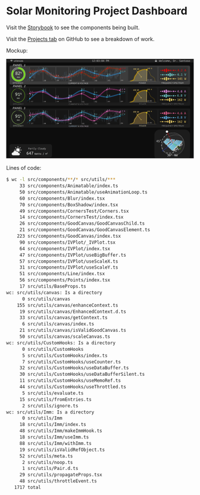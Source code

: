 # Solar Monitoring Project Dashboard

Visit the [Storybook](https://santoso-solar-monitoring-project.github.io/main-page/) to see the components being built.

Visit the [Projects tab](https://github.com/santoso-solar-monitoring-project/main-page/projects?query=is%3Aopen+sort%3Aupdated-desc) on GitHub to see a breakdown of work.

Mockup:

![Mockup](previews/mockup.png)

Lines of code:

```bash
$ wc -l src/components/**/* src/utils/***
     33 src/components/Animatable/index.ts
     50 src/components/Animatable/useAnimationLoop.ts
     60 src/components/Blur/index.tsx
     70 src/components/BoxShadow/index.tsx
     49 src/components/CornersTest/Corners.tsx
     14 src/components/CornersTest/index.tsx
     26 src/components/GoodCanvas/GoodCanvasChild.ts
     21 src/components/GoodCanvas/GoodCanvasElement.ts
    223 src/components/GoodCanvas/index.tsx
     90 src/components/IVPlot/_IVPlot.tsx
     64 src/components/IVPlot/index.tsx
     47 src/components/IVPlot/useBigBuffer.ts
     57 src/components/IVPlot/useScaleX.ts
     31 src/components/IVPlot/useScaleY.ts
     51 src/components/Line/index.tsx
     56 src/components/Points/index.tsx
     17 src/utils/BaseProps.ts
wc: src/utils/canvas: Is a directory
      0 src/utils/canvas
    155 src/utils/canvas/enhanceContext.ts
     19 src/utils/canvas/EnhancedContext.d.ts
     33 src/utils/canvas/getContext.ts
      6 src/utils/canvas/index.ts
     21 src/utils/canvas/isValidGoodCanvas.ts
     50 src/utils/canvas/scaleCanvas.ts
wc: src/utils/CustomHooks: Is a directory
      0 src/utils/CustomHooks
      5 src/utils/CustomHooks/index.ts
      7 src/utils/CustomHooks/useCounter.ts
     32 src/utils/CustomHooks/useDataBuffer.ts
     30 src/utils/CustomHooks/useDataBufferSilent.ts
     11 src/utils/CustomHooks/useMemoRef.ts
     44 src/utils/CustomHooks/useThrottled.ts
      5 src/utils/evaluate.ts
     15 src/utils/fromEntries.ts
      2 src/utils/ignore.ts
wc: src/utils/Imm: Is a directory
      0 src/utils/Imm
     18 src/utils/Imm/index.ts
     48 src/utils/Imm/makeImmHook.ts
     18 src/utils/Imm/useImm.ts
     88 src/utils/Imm/withImm.ts
     19 src/utils/isValidRefObject.ts
     52 src/utils/meta.ts
      2 src/utils/noop.ts
      1 src/utils/Pair.d.ts
     29 src/utils/propagateProps.tsx
     48 src/utils/throttleEvent.ts
   1717 total
```
